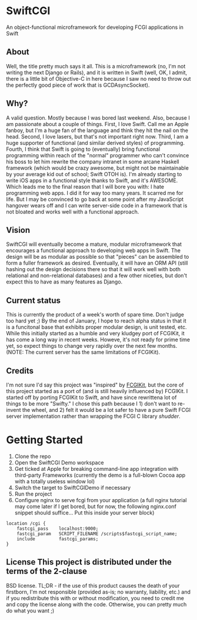 # SwiftCGI
An object-functional microframework for developing FCGI applications in Swift

## About
Well, the title pretty much says it all. This is a microframework (no, I'm not writing the next Django or Rails),
and it is written in Swift (well, OK, I admit, there is a little bit of Objective-C in here because I saw no need
to throw out the perfectly good piece of work that is GCDAsyncSocket).

## Why?
A valid question. Mostly because I was bored last weekend. Also, because I am passionate about a couple of things.
First, I love Swift. Call me an Apple fanboy, but I'm a huge fan of the language and think they hit the nail on the
head. Second, I love lasers, but that's not important right now. Third, I am a huge supporter of functional (and
similar derived styles) of programming. Fourth, I think that Swift is going to (eventually) bring functional
programming within reach of the "normal" programmer who can't convince his boss to let him rewrite the company
intranet in some arcane Haskell framework (which would be crazy awesome, but might not be maintainable by your
average kid out of school; Swift OTOH is). I'm already starting to write iOS apps in a functional style thanks to
Swift, and it's AWESOME. Which leads me to the final reason that I will bore you with: I hate programming web apps.
I did it for way too many years. It scarred me for life. But I may be convinced to go back at some point after my
JavaScript hangover wears off and I can write server-side code in a framework that is not bloated and works well with
a functional approach.

## Vision
SwiftCGI will eventually become a mature, modular microframework that encourages a functional approach to developing
web apps in Swift. The design will be as modular as possible so that "pieces" can be assembled to form a fuller
framework as desired. Eventually, it will have an ORM API (still hashing out the design decisions there so that it
will work well with both relational and non-relational databases) and a few other niceties, but don't expect this to
have as many features as Django.

## Current status
This is currently the product of a week's worth of spare time. Don't judge too hard yet ;) By the end of January,
I hope to reach alpha status in that it is a funcitonal base that exhibits proper modular design, is unit tested, etc.
While this initially started as a humble and very kludgey port of FCGIKit, it has come a long way in recent weeks.
Howeve, it's not ready for prime time yet, so expect things to change very rapidly over the next few months.
(NOTE: The current server has the same limitations of FCGIKit).

## Credits
I'm not sure I'd say this project was "inspired" by [FCGIKit](https://github.com/fervo/FCGIKit), but the core of this project started as a port of (and is still heavily influenced by)
FCGIKit. I started off by porting FCGIKit to Swift, and have since rewrittena  lot of things to be more "Swifty." I
chose this path because I 1) don't want to re-invent the wheel, and 2) felt it would be a lot safer to have a pure
Swift FCGI server implementation rather than wrapping the FCGI C library *shudder*.

# Getting Started
1. Clone the repo
2. Open the SwiftCGI Demo workspace
3. Get ticked at Apple for breaking command-line app integration with third-party Frameworks (currently the demo is a full-blown Cocoa app with a totally useless window lol)
4. Switch the target to SwiftCGIDemo if necessary
5. Run the project
6. Configure nginx to serve fcgi from your application (a full nginx
   tutorial may come later if I get bored, but for now, the following
   nginx.conf snippet should suffice... Put this inside your server block)

```
location /cgi {
    fastcgi_pass    localhost:9000;
    fastcgi_param   SCRIPT_FILENAME /scripts$fastcgi_script_name;
    include         fastcgi_params;
}
```


## License This project is distributed under the terms of the 2-clause
BSD license. TL;DR - if the use of this product causes the death of
your firstborn, I'm not responsible (provided as-is; no warranty,
liability, etc.) and if you redistribute this with or without
modification, you need to credit me and copy the license along with
the code. Otherwise, you can pretty much do what you want ;)
